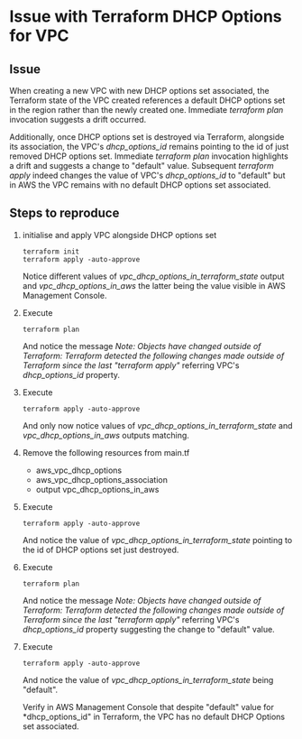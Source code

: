 # Issue with Terraform DHCP Options for VPC

## Issue

When creating a new VPC with new DHCP options set associated, the Terraform state of the VPC created references a default DHCP options set in the region rather than the newly created one. Immediate *terraform plan* invocation suggests a drift occurred.

Additionally, once DHCP options set is destroyed via Terraform, alongside its association, the VPC's *dhcp_options_id* remains pointing to the id of just removed DHCP options set. 
Immediate *terraform plan* invocation highlights a drift and suggests a change to "default" value.
Subsequent *terraform apply* indeed changes the value of VPC's *dhcp_options_id* to "default" but in AWS the VPC remains with no default DHCP options set associated.


## Steps to reproduce

1. initialise and apply VPC alongside DHCP options set

    ```hcl
    terraform init
    terraform apply -auto-approve
    ```
    Notice different values of *vpc_dhcp_options_in_terraform_state* output and *vpc_dhcp_options_in_aws* the latter being the value visible in AWS Management Console.

2. Execute 
    ```hcl
    terraform plan
    ```
    And notice the message *Note: Objects have changed outside of Terraform: Terraform detected the following changes made outside of Terraform since the last "terraform apply"* referring VPC's *dhcp_options_id* property.

3. Execute 
    ```hcl
    terraform apply -auto-approve
    ```
    And only now notice values of *vpc_dhcp_options_in_terraform_state* and *vpc_dhcp_options_in_aws* outputs matching.

4. Remove the following resources from main.tf
    * aws_vpc_dhcp_options
    * aws_vpc_dhcp_options_association
    * output vpc_dhcp_options_in_aws

5. Execute
    ```hcl
    terraform apply -auto-approve
    ```
    And notice the value of *vpc_dhcp_options_in_terraform_state* pointing to the id of DHCP options set just destroyed.

6. Execute 
    ```hcl
    terraform plan
    ```
    And notice the message *Note: Objects have changed outside of Terraform: Terraform detected the following changes made outside of Terraform since the last "terraform apply"* referring VPC's *dhcp_options_id* property suggesting the change to "default" value.

7. Execute
    ```hcl
    terraform apply -auto-approve
    ```
    And notice the value of *vpc_dhcp_options_in_terraform_state* being "default".
    
    Verify in AWS Management Console that despite "default" value for *dhcp_options_id" in Terraform, the VPC has no default DHCP Options set associated.
